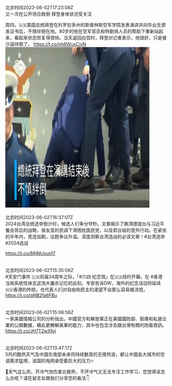 北京时间2023-06-02T17:23:08Z<br>又一次在公开场合跌倒 拜登身体状况受关注

周四，🇺🇸美国总统拜登在科罗拉多州的斯普林斯空军学院发表演讲并向毕业生颁发证书后，不慎绊倒在地。80岁的他在空军官员和特勤局人员的帮助下重新站起来，看起来状态恢复得很快。当天返回白宫时，拜登对记者表示，他很好，只是被沙袋绊倒了。 https://t.co/nh8WusCivN<br><img src='/temp/video/2023/t-Month-6/x-Day-02/dw_chinese/1664563287361753089_0.jpg' width='450' height='500'><br><br>北京时间2023-06-02T16:37:07Z<br>2024台湾总统选举倒计时，候选人们争分夺秒。文章揭示了赖清德提出与习近平餐会背后的战略，侯友宜的民调下滑困扰国民党，以及郭台铭的意外行动。在紧张的半年内，竞选加剧，议题争议升温。深度洞察台湾选战的必读文章！#台湾选举 #2024选战

https://t.co/86jNUsun17<br><br><br>北京时间2023-06-02T15:35:06Z<br>#天安门事件 🇨🇳将届34周年之际，「#六四 纪念馆」在🇺🇸纽约开幕。在  #香港
当局系统性抹去这场大屠杀记忆的此刻，专家告诉DW，海外的纪念活动将延续🇭🇰香港的传统，也代表人们对自由和民主的渴望不会那么容易被浇熄。 https://t.co/qNB2fa6FBu<br><br><br>北京时间2023-06-02T15:06:56Z<br>一家美國情報公司的分析指出，中國官方和解放軍正在美國國防部、智庫和私營企業的公開數據，藉此更瞭解美軍的能力，其中也包含涉及跟台灣有關的防衛資訊。https://t.co/JH7T2wXfoj<br><br><br>北京时间2023-06-02T13:47:17Z<br>5月的酷热天气及中国东南部未来将持续数周的无情热浪，都让中国各大城市的空调需求猛增，该国的电网承受着巨大的压力🔥
  
🤔天气这么热，开冷气怕伤害北极熊，不开冷气又无法专注工作学习，您觉得该怎么办呢？请在留言处跟我们分享您的看法👇<br><br><br>